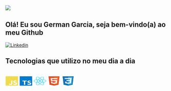 
 <img src="https://cdn.discordapp.com/attachments/1062147783844450404/1096490312953774141/1638449054818_1_1.png" />
          
## Olá! Eu sou German Garcia, seja bem-vindo(a) ao meu Github

[![Linkedin](https://img.shields.io/badge/LinkedIn-0077B5?style=for-the-badge&logo=linkedin&logoColor=white)](https://www.linkedin.com/in/germangarcia013/)

## Tecnologias que utilizo no meu dia a dia 

<div style="display: inline_block"><br>
  <img align="center" alt="Js" height="30" width="40" src="https://raw.githubusercontent.com/devicons/devicon/master/icons/javascript/javascript-plain.svg">
  <img align="center" alt="Ts" height="30" width="40" src="https://raw.githubusercontent.com/devicons/devicon/master/icons/typescript/typescript-plain.svg">
  <img align="center" alt="React" height="30" width="40" src="https://raw.githubusercontent.com/devicons/devicon/master/icons/react/react-original.svg">
  <img align="center" alt="HTML" height="30" width="40" src="https://raw.githubusercontent.com/devicons/devicon/master/icons/html5/html5-original.svg">
  <img align="center" alt="CSS" height="30" width="40" src="https://raw.githubusercontent.com/devicons/devicon/master/icons/css3/css3-original.svg">
</div>
          

